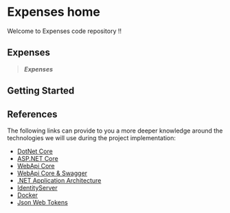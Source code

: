 # Expenses home

Welcome to Expenses code repository !!

## Expenses

>***Expenses***
>
> 

## Getting Started


## References ##

The following links can provide to you a more deeper knowledge around the technologies we will use during the project implementation:

- [DotNet Core](https://docs.microsoft.com/en-us/dotnet/core/)
- [ASP.NET Core](https://github.com/aspnet/Home)
- [WebApi Core](https://docs.microsoft.com/en-us/aspnet/core/tutorials/first-web-api)
- [WebApi Core & Swagger](https://docs.microsoft.com/en-us/aspnet/core/tutorials/web-api-help-pages-using-swagger?tabs=visual-studio)
- [.NET Application Architecture](https://www.microsoft.com/net/learn/architecture)
- [IdentityServer](https://identityserver4.readthedocs.io/en/release/)
- [Docker](https://docs.docker.com/)
- [Json Web Tokens](https://jwt.io/)
